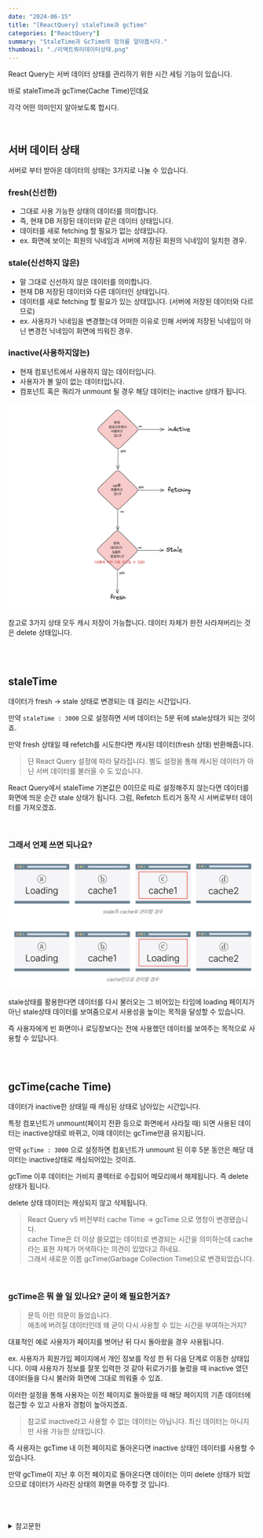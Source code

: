 ```yaml
---
date: "2024-06-15"
title: "[ReactQuery] staleTime과 gcTime"
categories: ["ReactQuery"]
summary: "StaleTime과 GcTime의 정의를 알아봅시다."
thumbnail: "./리액트쿼리데이터상태.png"
---
```


React Query는 서버 데이터 상태를 관리하기 위한 시간 세팅 기능이 있습니다.

바로 staleTime과 gcTime(Cache Time)인데요

각각 어떤 의미인지 알아보도록 합시다.

<br>

## 서버 데이터 상태

서버로 부터 받아온 데이터의 상태는 3가지로 나눌 수 있습니다.

### fresh(신선한)

- 그대로 사용 가능한 상태의 데이터를 의미합니다.
- 즉, 현재 DB 저장된 데이터와 같은 데이터 상태입니다.
- 데이터를 새로 fetching 할 필요가 없는 상태입니다.
- ex. 화면에 보이는 회원의 닉네임과 서버에 저장된 회원의 닉네임이 일치한 경우.

### stale(신선하지 않은)

- 말 그대로 신선하지 않은 데이터를 의미합니다.
- 현재 DB 저장된 데이터와 다른 데이터인 상태입니다.
- 데이터를 새로 fetching 할 필요가 있는 상태입니다. (서버에 저장된 데이터와 다르므로)
- ex. 사용자가 닉네임을 변경했는데 어떠한 이유로 인해 서버에 저장된 닉네임이 아닌 변경전 닉네임이 화면에 띄워진 경우.

### inactive(사용하지않는)

- 현재 컴포넌트에서 사용하지 않는 데이터입니다.
- 사용자가 볼 일이 없는 데이터입니다.
- 컴포넌트 혹은 쿼리가 unmount 될 경우 해당 데이터는 inactive 상태가 됩니다.

![서버데이터상태](서버데이터상태.png)

참고로 3가지 상태 모두 캐시 저장이 가능합니다. 데이터 자체가 완전 사라져버리는 것은 delete 상태입니다.

<br>
<br>

## staleTime

데이터가 fresh → stale 상태로 변경되는 데 걸리는 시간입니다.

만약 `staleTime : 3000` 으로 설정하면 서버 데이터는 5분 뒤에 stale상태가 되는 것이죠.

만약 fresh 상태일 때 refetch를 시도한다면 캐시된 데이터(fresh 상태) 반환해줍니다.

> 단 React Query 설정에 따라 달라집니다. 별도 설정을 통해 캐시된 데이터가 아닌 서버 데이터를 불러올 수 도 있습니다.

React Query에서 staleTime 기본값은 0이므로 따로 설정해주지 않는다면 데이터를 화면에 띄운 순간 stale 상태가 됩니다. 그럼, Refetch 트리거 동작 시 서버로부터 데이터를 가져오겠죠.

<br>

### 그래서 언제 쓰면 되나요?

![캐싱데이터사용이유](캐싱데이터사용이유.png)

stale상태를 활용한다면 데이터를 다시 불러오는 그 비어있는 타임에 loading 페이지가 아닌 stale상태 데이터를 보여줌으로서 사용성을 높이는 목적을 달성할 수 있습니다.

즉 사용자에게 빈 화면이나 로딩창보다는 전에 사용했던 데이터를 보여주는 목적으로 사용할 수 있답니다.

<br>
<br>

## gcTime(cache Time)

데이터가 inactive한 상태일 때 캐싱된 상태로 남아있는 시간입니다.

특정 컴포넌트가 unmount(페이지 전환 등으로 화면에서 사라질 때) 되면 사용된 데이터는 inactive상태로 바뀌고, 이때 데이터는 gcTime만큼 유지됩니다.

만약 `gcTime : 3000` 으로 설정하면 컴포넌트가 unmount 된 이후 5분 동안은 해당 데이터는 inactive상태로 캐싱되어있는 것이죠.

gcTime 이후 데이터는 가비지 콜렉터로 수집되어 메모리에서 해제됩니다. 즉 delete 상태가 됩니다.

delete 상태 데이터는 캐싱되지 않고 삭제됩니다.

> React Query v5 버전부터 cache Time -> gcTime 으로 명청이 변경됐습니다. <br> cache Time은 더 이상 쓸모없는 데이터로 변경되는 시간을 의미하는데 cache 라는 표현 자체가 어색하다는 의견이 있었다고 하네요. <br> 그래서 새로운 이름 gcTime(Garbage Collection Time)으로 변경되었습니다.

<br>

### gcTime은 뭐 쓸 일 있나요? 굳이 왜 필요한거죠?

> 문득 이런 의문이 들었습니다. <br> 애초에 버려질 데이터인데 왜 굳이 다시 사용할 수 있는 시간을 부여하는거지?

대표적인 예로 사용자가 페이지를 벗어난 뒤 다시 돌아왔을 경우 사용됩니다.

ex.
사용자가 회원가입 페이지에서 개인 정보를 작성 한 뒤 다음 단계로 이동한 상태입니다. 이때 사용자가 정보를 잘못 입력한 것 같아 뒤로가기를 눌렀을 때 inactive 였던 데이터들을 다시 불러와 화면에 그대로 띄워줄 수 있죠.

이러한 설정을 통해 사용자는 이전 페이지로 돌아왔을 때 해당 페이지의 기존 데이터에 접근할 수 있고 사용자 경험이 높아지겠죠.

> 참고로 inactive라고 사용할 수 없는 데이터는 아닙니다. 최신 데이터는 아니지만 사용 가능한 상태입니다.

즉 사용자는 gcTime 내 이전 페이지로 돌아온다면 inactive 상태인 데이터를 사용할 수 있습니다.

만약 gcTime이 지난 후 이전 페이지로 돌아온다면 데이터는 이미 delete 상태가 되었으므로 데이터가 사라진 상태의 화면을 마주할 것 입니다.

<br>
<br>
<br>

<details>

<summary>참고문헌</summary>

<div markdown="1">

https://velog.io/@kandy1002/React-Query-%ED%91%B9-%EC%B0%8D%EC%96%B4%EB%A8%B9%EA%B8%B0#1-%EB%9D%BC%EC%9D%B4%EB%B8%8C%EB%9F%AC%EB%A6%AC-%EC%9D%B4%EB%A6%84-%EB%B3%80%EA%B2%BD

https://velog.io/@boyeon_jeong/React-query-%EC%BA%90%EC%8B%9C

https://tanstack.com/query/latest/docs/framework/react/reference/useQuery

</div>

</details>
